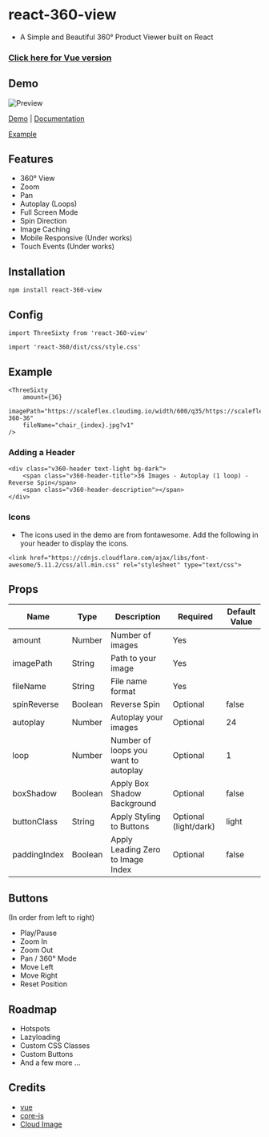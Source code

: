 # react-360-view
- A Simple and Beautiful 360&deg; Product Viewer built on React

### [Click here for Vue version](https://github.com/rajeevgade/vue-360)

## Demo

![Preview](https://www.techsolate.com/vue-360-viewer/demo.gif)

[Demo](https://react-360.vercel.app/) | [Documentation](https://rajeevgade.github.io/react-360)

[Example](https://github.com/rajeevgade/react-360/blob/master/src/App.js)

## Features

- 360&deg; View
- Zoom
- Pan
- Autoplay (Loops)
- Full Screen Mode
- Spin Direction
- Image Caching
- Mobile Responsive (Under works)
- Touch Events (Under works)


## Installation
```
npm install react-360-view
```

## Config

```
import ThreeSixty from 'react-360-view'

import 'react-360/dist/css/style.css'
```

## Example

```
<ThreeSixty
    amount={36}
    imagePath="https://scaleflex.cloudimg.io/width/600/q35/https://scaleflex.ultrafast.io/https://scaleflex.airstore.io/demo/chair-360-36"
    fileName="chair_{index}.jpg?v1"
/>
```
### Adding a Header
```
<div class="v360-header text-light bg-dark">
    <span class="v360-header-title">36 Images - Autoplay (1 loop) - Reverse Spin</span>
    <span class="v360-header-description"></span>
</div>
```

### Icons
- The icons used in the demo are from fontawesome. Add the following in your header to display the icons.
```
<link href="https://cdnjs.cloudflare.com/ajax/libs/font-awesome/5.11.2/css/all.min.css" rel="stylesheet" type="text/css">
```

## Props

| Name | Type | Description | Required | Default Value |
| --- | --- | --- | --- | --- |
| amount | Number | Number of images | Yes |
| imagePath | String | Path to your image | Yes |
| fileName | String | File name format | Yes |
| spinReverse | Boolean | Reverse Spin | Optional | false |
| autoplay | Number | Autoplay your images | Optional | 24 |
| loop | Number | Number of loops you want to autoplay | Optional | 1 |
| boxShadow | Boolean | Apply Box Shadow Background | Optional | false |
| buttonClass | String | Apply Styling to Buttons | Optional (light/dark) | light |
| paddingIndex | Boolean | Apply Leading Zero to Image Index | Optional | false |

## Buttons 

(In order from left to right)

- Play/Pause
- Zoom In
- Zoom Out
- Pan / 360&deg; Mode
- Move Left
- Move Right
- Reset Position


## Roadmap

- Hotspots
- Lazyloading
- Custom CSS Classes
- Custom Buttons
- And a few more ...

## Credits

- [vue](https://reactjs.org/)
- [core-js](https://github.com/zloirock/core-js)
- [Cloud Image](https://www.cloudimage.io/)
